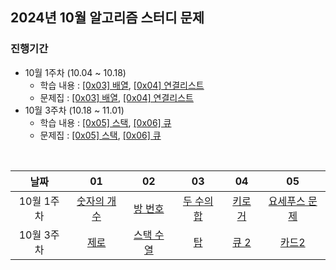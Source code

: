 ## 2024년 10월 알고리즘 스터디 문제

### 진행기간
- 10월 1주차 (10.04 ~ 10.18)
    - 학습 내용 : [[0x03] 배열](https://blog.encrypted.gg/927), [[0x04] 연결리스트](https://blog.encrypted.gg/932)
    - 문제집 : [[0x03] 배열](https://github.com/encrypted-def/basic-algo-lecture/blob/master/workbook/0x03.md), [[0x04] 연결리스트](https://github.com/encrypted-def/basic-algo-lecture/blob/master/workbook/0x04.md)
- 10월 3주차 (10.18 ~ 11.01)
    - 학습 내용 : [[0x05] 스택](https://blog.encrypted.gg/933), [[0x06] 큐](https://blog.encrypted.gg/934)
    - 문제집 : [[0x05] 스택](https://github.com/encrypted-def/basic-algo-lecture/blob/master/workbook/0x05.md), [[0x06] 큐](https://github.com/encrypted-def/basic-algo-lecture/blob/master/workbook/0x06.md)

<br />

| 날짜 | 01 | 02 | 03 | 04 | 05 |
| :---: | :---: | :---: | :---: | :---: | :---: |
| 10월 1주차 | [숫자의 개수](https://www.acmicpc.net/problem/2577) | [방 번호](https://www.acmicpc.net/problem/1475) | [두 수의 합](https://www.acmicpc.net/problem/3273) | [키로거](https://www.acmicpc.net/problem/5397) | [요세푸스 문제](https://www.acmicpc.net/problem/1158) |
| 10월 3주차 | [제로](https://www.acmicpc.net/problem/10773) | [스택 수열](https://www.acmicpc.net/problem/1874) | [탑](https://www.acmicpc.net/problem/2493) | [큐 2](https://www.acmicpc.net/problem/18258) | [카드2](https://www.acmicpc.net/problem/2164) |
